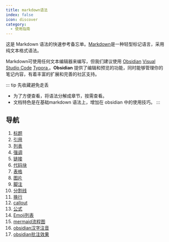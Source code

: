 ```yaml
---
title: markdown语法
index: false
icon: discover
category:
  - 使用指南
---
```

这是 Markdown 语法的快速参考备忘单。[Markdown](https://daringfireball.net/projects/markdown/)是一种轻型标记语言，采用纯文本格式语法。

Markdown可使用任何文本编辑器来编写，但我们建议使用 [Obsidian](https://obsidian.md/) [Visual Studio Code](https://code.visualstudio.com/) [Typora ](https://typora.io/)。**Obsidian** 提供了编辑和预览的功能，同时能够管理你的笔记内容，有着丰富的扩展和完善的社区支持。


::: tip 先收藏避免走丢
- 为了方便查看，将语法分解成章节，按需查看。  
- 文档特色是在基础markdown 语法上，增加在 obsidian 中的使用技巧。
:::
## 导航
1. [标题](标题.md)
2. [引用](引用.md)
3. [列表](列表.md)
4. [强调](强调.md)
5. [链接](链接.md)
6. [代码块](代码块.md)
7. [表格](表格.md)
8. [图片](图片.md)
9. [脚注](脚注.md)
10. [分割线](分割线.md)
11. [换行](换行.md)
12. [callout](callout.md)
13. [公式](公式.md)
14. [Emoji列表](Emoji列表.md)
15. [mermaid流程图](/zh/markdown/mermaid.md)
16. [obsidian汉字注音](obsidian汉字注音.md)
17. [obsidian批注效果](obsidian批注效果.md)
